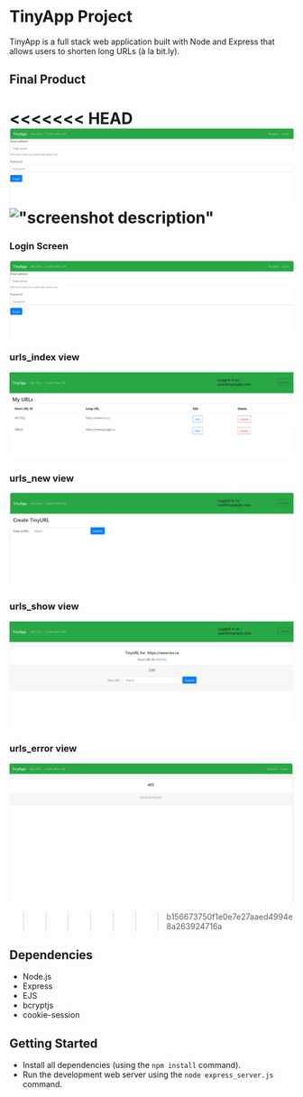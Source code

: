 # TinyApp Project

TinyApp is a full stack web application built with Node and Express that allows users to shorten long URLs (à la bit.ly).

## Final Product

<<<<<<< HEAD
!["Login Screen"](https://github.com/TomSpencer-Dev/tinyapp/blob/main/images/tinyAppLoginScreen.png)
!["screenshot description"](#)
=======
### Login Screen
!["Login Screen"](https://github.com/TomSpencer-Dev/tinyapp/blob/main/images/tinyAppLoginScreen.png)

### urls_index view
!["My URLS"](https://github.com/TomSpencer-Dev/tinyapp/blob/main/images/myURLs.png)

### urls_new view
!["Create URL"](https://github.com/TomSpencer-Dev/tinyapp/blob/main/images/createURL.png)

### urls_show view
!["Show and edit URL"](https://github.com/TomSpencer-Dev/tinyapp/blob/main/images/editURL.png)

### urls_error view
!["Error Screen"](https://github.com/TomSpencer-Dev/tinyapp/blob/main/images/errorScreen.png)
>>>>>>> b156673750f1e0e7e27aaed4994e8a263924716a

## Dependencies

- Node.js
- Express
- EJS
- bcryptjs
- cookie-session

## Getting Started

- Install all dependencies (using the `npm install` command).
- Run the development web server using the `node express_server.js` command.
